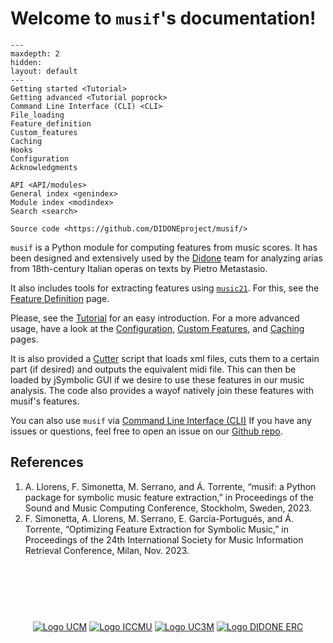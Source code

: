# Welcome to `musif`'s documentation!
```{toctree}
---
maxdepth: 2
hidden:
layout: default
---
Getting started <Tutorial>
Getting advanced <Tutorial poprock>
Command Line Interface (CLI) <CLI>
File_loading
Feature_definition
Custom_features
Caching
Hooks
Configuration
Acknowledgments

API <API/modules>
General index <genindex>
Module index <modindex>
Search <search>

Source code <https://github.com/DIDONEproject/musif/>
```
`musif` is a Python module for computing features from music scores. It has been designed and extensively used by the [Didone](https://didone.eu) team for analyzing arias from 18th-century Italian operas on texts by Pietro Metastasio.

It also includes tools for extracting features using [`music21`](http://web.mit.edu/music21/). For this, see the [Feature Definition](Feature_definition.html) page.

Please, see the [Tutorial](Tutorial.html) for an easy introduction.
For a more advanced usage, have a look at the [Configuration](Configuration.html),
[Custom Features](Custom_features.html), and [Caching](Caching.html) pages.

It is also provided a [Cutter](Cutter_and_midi_extractor.html) script that loads xml files, cuts them to a certain part (if desired) and outputs the equivalent midi file. This can then be loaded by jSymbolic GUI if we desire to use these features in our music analysis. The code also provides a wayof natively join these features with musif's features. 

You can also use `musif` via [Command Line Interface (CLI)](CLI.html)
If you have any issues or questions, feel free to open an issue on our [Github
repo](https://github.com/DIDONEproject/musif/).

## References

1. A. Llorens, F. Simonetta, M. Serrano, and Á. Torrente, “musif: a Python package for symbolic music feature extraction,” in Proceedings of the Sound and Music Computing Conference, Stockholm, Sweden, 2023.
2. F. Simonetta, A. Llorens, M. Serrano, E. García-Portugués, and Á. Torrente, “Optimizing Feature Extraction for Symbolic Music,” in Proceedings of the 24th International Society for Music Information Retrieval Conference, Milan, Nov. 2023.

<link rel="shortcut icon" href="./_static/imgs/logo.png"/>

<p style="text-align:center;margin:100px 0;">
  <a href="https://www.ucm.es" target="_blank"><img src="./_static/imgs/ucm.jpg" alt="Logo UCM" align="middle"></a>
  <a href="https://iccmu.es/" target="_blank"> <img src="./_static/imgs/iccmu.png" alt="Logo ICCMU" align="middle"></a>
  <a href="https://www.uc3m.es" target="_blank"><img src="./_static/imgs/uc3m.png" alt="Logo UC3M" align="middle"></a>
  <a href="https://erc.europa.eu/" target="_blank"><img src="./_static/imgs/erc.jpg" alt="Logo DIDONE ERC" align="middle"></a>
</p>